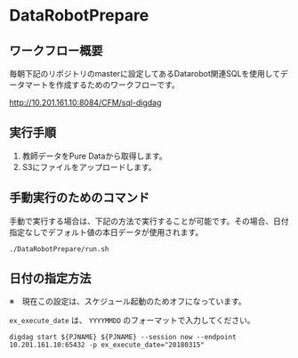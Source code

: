 # DataRobotPrepare

## ワークフロー概要

毎朝下記のリポジトリのmasterに設定してあるDatarobot関連SQLを使用してデータマートを作成するためのワークフローです。

http://10.201.161.10:8084/CFM/sql-digdag


## 実行手順

1. 教師データをPure Dataから取得します。
1. S3にファイルをアップロードします。

## 手動実行のためのコマンド

手動で実行する場合は、下記の方法で実行することが可能です。その場合、日付指定なしでデフォルト値の本日データが使用されます。

```aidl
./DataRobotPrepare/run.sh
```

## 日付の指定方法

※　現在この設定は、スケジュール起動のためオフになっています。

`ex_execute_date` は、 `YYYYMMDD` のフォーマットで入力してください。

```aidl
digdag start ${PJNAME} ${PJNAME} --session now --endpoint 10.201.161.10:65432 -p ex_execute_date="20180315"
```
